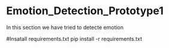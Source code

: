 # Emotion_Detection_Prototype1
In this section we have tried to detecte emotion

#Insatall requirements.txt
pip install -r requirements.txt
